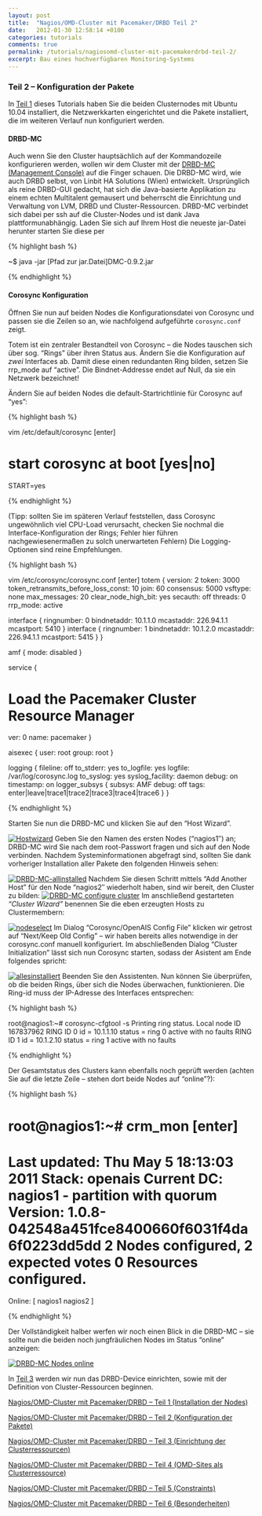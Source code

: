 ```yaml
---
layout: post
title:  "Nagios/OMD-Cluster mit Pacemaker/DRBD Teil 2"
date:   2012-01-30 12:58:14 +0100
categories: tutorials
comments: true
permalink: /tutorials/nagiosomd-cluster-mit-pacemakerdrbd-teil-2/
excerpt: Bau eines hochverfügbaren Monitoring-Systems
---
```



### Teil 2 – Konfiguration der Pakete


In [Teil
1](http://blog.simon-meggle.de/tutorials/nagiosomd-cluster-mit-pacemakerdrbd-teil1/ "Nagios/OMD-Cluster mit Pacemaker/DRBD")
dieses Tutorials haben Sie die beiden Clusternodes mit Ubuntu 10.04
installiert, die Netzwerkkarten eingerichtet und die Pakete installiert,
die im weiteren Verlauf nun konfiguriert werden.

#### DRBD-MC


Auch wenn Sie den Cluster hauptsächlich auf der Kommandozeile
konfigurieren werden, wollen wir dem Cluster mit der [DRBD-MC
(Management Console)](http://oss.linbit.com/drbd-mc/) auf die Finger schauen. Die DRBD-MC wird, wie auch DRBD selbst, von
Linbit HA Solutions (Wien) entwickelt. Ursprünglich als reine DRBD-GUI
gedacht, hat sich die Java-basierte Applikation zu einem echten
Multitalent gemausert und beherrscht die Einrichtung und Verwaltung von
LVM, DRBD und Cluster-Ressourcen. DRBD-MC verbindet sich dabei per ssh
auf die Cluster-Nodes und ist dank Java plattformunabhängig.
Laden Sie sich auf Ihrem Host die neueste jar-Datei herunter starten Sie diese per

{% highlight bash %}

~$ java -jar [Pfad zur jar.Datei]DMC-0.9.2.jar

{% endhighlight %}

#### Corosync Konfiguration

Öffnen Sie nun auf beiden Nodes die Konfigurationsdatei von Corosync und
passen sie die Zeilen so an, wie nachfolgend aufgeführte `corosync.conf`
zeigt.

Totem ist ein zentraler Bestandteil von Corosync – die Nodes tauschen
sich über sog. “Rings” über ihren Status aus. Ändern Sie die
Konfiguration auf *zwei* Interfaces ab. Damit diese einen redundanten Ring
bilden, setzen Sie rrp_mode auf “active”. Die Bindnet-Addresse endet
auf Null, da sie ein Netzwerk bezeichnet!

Ändern Sie auf beiden Nodes die default-Startrichtlinie für Corosync
auf “yes”:

{% highlight bash %}

vim /etc/default/corosync [enter]
# start corosync at boot [yes|no]
START=yes


{% endhighlight %}

(Tipp: sollten Sie im späteren Verlauf feststellen, dass Corosync
ungewöhnlich viel CPU-Load verursacht, checken Sie nochmal die
Interface-Konfiguration der Rings; Fehler hier führen
nachgewiesenermaßen zu solch unerwarteten Fehlern)
 Die Logging-Optionen sind reine Empfehlungen.

{% highlight bash %}

vim /etc/corosync/corosync.conf [enter]
totem {
  version: 2
  token: 3000
  token_retransmits_before_loss_const: 10
  join: 60
  consensus: 5000
  vsftype: none
  max_messages: 20
  clear_node_high_bit: yes
  secauth: off
  threads: 0
  rrp_mode: active

  interface {
    ringnumber: 0
    bindnetaddr: 10.1.1.0
    mcastaddr: 226.94.1.1
    mcastport: 5410
  }
  interface {
    ringnumber: 1
    bindnetaddr: 10.1.2.0
    mcastaddr: 226.94.1.1
    mcastport: 5415
  }
}

amf {
  mode: disabled
}

service {
  # Load the Pacemaker Cluster Resource Manager
  ver: 0
  name: pacemaker
}

aisexec {
  user: root
  group: root
}

logging {
  fileline: off
  to_stderr: yes
  to_logfile: yes
  logfile: /var/log/corosync.log
  to_syslog: yes
  syslog_facility: daemon
  debug: on
  timestamp: on
  logger_subsys {
    subsys: AMF
    debug: off
    tags: enter|leave|trace1|trace2|trace3|trace4|trace6
  }
}

{% endhighlight %}

Starten Sie nun die DRBD-MC und klicken Sie auf den “Host Wizard”.

[![Hostwizard](Nagios_OMD-Cluster%20mit%20Pacemaker_DRBD%20-%20Teil%202%20-%20Simon%20Meggle-Dateien/hostwiz.jpg "Hostwizard")](http://blog.simon-meggle.de/wp-content/uploads/2011/05/hostwiz.jpg)
 Geben Sie den Namen des ersten Nodes (“nagios1″) an; DRBD-MC wird Sie
nach dem root-Passwort fragen und sich auf den Node verbinden. Nachdem
Systeminformationen abgefragt sind, sollten Sie dank vorheriger
Installation aller Pakete den folgenden Hinweis sehen:

[![DRBD-MC-allinstalled](Nagios_OMD-Cluster%20mit%20Pacemaker_DRBD%20-%20Teil%202%20-%20Simon%20Meggle-Dateien/allinstalled.jpg "allinstalled")](http://blog.simon-meggle.de/wp-content/uploads/2011/05/allinstalled.jpg)
 Nachdem Sie diesen Schritt mittels “Add Another Host” für den Node
“nagios2″ wiederholt haben, sind wir bereit, den Cluster zu bilden:
 [![DRBD-MC configure
cluster](Nagios_OMD-Cluster%20mit%20Pacemaker_DRBD%20-%20Teil%202%20-%20Simon%20Meggle-Dateien/configcluster.jpg "configcluster")](http://blog.simon-meggle.de/wp-content/uploads/2011/05/configcluster.jpg)
 Im anschließend gestarteten *“Cluster Wizard”* benennen Sie die eben
erzeugten Hosts zu Clustermembern:

[![](Nagios_OMD-Cluster%20mit%20Pacemaker_DRBD%20-%20Teil%202%20-%20Simon%20Meggle-Dateien/nodeselect.jpg "nodeselect")](http://blog.simon-meggle.de/wp-content/uploads/2011/05/nodeselect.jpg)
 Im Dialog “Corosync/OpenAIS Config File” klicken wir getrost auf
“Next/Keep Old Config” – wir haben bereits alles notwendige in der
corosync.conf manuell konfiguriert. Im abschließenden Dialog “Cluster
Initialization” lässt sich nun Corosync starten, sodass der Asistent am
Ende folgendes spricht:

[![](Nagios_OMD-Cluster%20mit%20Pacemaker_DRBD%20-%20Teil%202%20-%20Simon%20Meggle-Dateien/greenshot_2011-05-12_23-05-22.png "allesinstalliert")](http://blog.simon-meggle.de/wp-content/uploads/2011/05/greenshot_2011-05-12_23-05-22.png)
 Beenden Sie den Assistenten. Nun können Sie überprüfen, ob die beiden
Rings, über sich die Nodes überwachen, funktionieren. Die Ring-id muss
der IP-Adresse des Interfaces entsprechen:

{% highlight bash %}

root@nagios1:\~# corosync-cfgtool -s
  Printing ring status.
  Local node ID 167837962
  RING ID 0
  id = 10.1.1.10
  status = ring 0 active with no faults
  RING ID 1
  id = 10.1.2.10
  status = ring 1 active with no faults

{% endhighlight %}

Der Gesamtstatus des Clusters kann ebenfalls noch geprüft werden (achten
Sie auf die letzte Zeile – stehen dort beide Nodes auf “online”?):

{% highlight bash %}

root@nagios1:\~# crm_mon [enter]
  ============
  Last updated: Thu May 5 18:13:03 2011
  Stack: openais
  Current DC: nagios1 - partition with quorum
  Version: 1.0.8-042548a451fce8400660f6031f4da6f0223dd5dd
  2 Nodes configured, 2 expected votes
  0 Resources configured.
  ============

  Online: [ nagios1 nagios2 ]

{% endhighlight %}

Der Vollständigkeit halber werfen wir noch einen Blick in die DRBD-MC –
sie sollte nun die beiden noch jungfräulichen Nodes im Status “online”
anzeigen:

[![](Nagios_OMD-Cluster%20mit%20Pacemaker_DRBD%20-%20Teil%202%20-%20Simon%20Meggle-Dateien/greenshot_2011-05-12_23-09-28.png "DRBD-MC Nodes online")](http://blog.simon-meggle.de/wp-content/uploads/2011/05/greenshot_2011-05-12_23-09-28.png)

In [Teil
3](http://blog.simon-meggle.de/tutorials/nagiosomd-cluster-mit-pacemakerdrbd-teil-3/ "Nagios/OMD-Cluster mit Pacemaker/DRBD – Teil 3")
werden wir nun das DRBD-Device einrichten, sowie mit der Definition von
Cluster-Ressourcen beginnen.

[Nagios/OMD-Cluster mit Pacemaker/DRBD – Teil 1 (Installation der
Nodes)](http://blog.simon-meggle.de/tutorials/nagiosomd-cluster-mit-pacemakerdrbd-teil1/)

 [Nagios/OMD-Cluster mit Pacemaker/DRBD – Teil 2 (Konfiguration der
Pakete)](http://blog.simon-meggle.de/tutorials/nagiosomd-cluster-mit-pacemakerdrbd-teil-2/)

 [Nagios/OMD-Cluster mit Pacemaker/DRBD – Teil 3 (Einrichtung der
Clusterressourcen)](http://blog.simon-meggle.de/tutorials/nagiosomd-cluster-mit-pacemakerdrbd-teil-3/)

 [Nagios/OMD-Cluster mit Pacemaker/DRBD – Teil 4 (OMD-Sites als
Clusterressource)](http://blog.simon-meggle.de/tutorials/nagiosomd-cluster-mit-pacemakerdrbd-teil-4/)

 [Nagios/OMD-Cluster mit Pacemaker/DRBD – Teil 5
(Constraints)](http://blog.simon-meggle.de/tutorials/nagiosomd-cluster-mit-pacemakerdrbd-teil-5/)

 [Nagios/OMD-Cluster mit Pacemaker/DRBD – Teil 6
(Besonderheiten)](http://blog.simon-meggle.de/tutorials/nagiosomd-cluster-mit-pacemakerdrbd-teil-6/)
